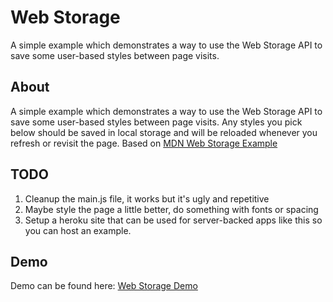 # Web Storage

A simple example which demonstrates a way to use the Web Storage API to save some user-based styles between page visits.

## About

A simple example which demonstrates a way to use the Web Storage API to save some user-based styles between page visits. Any styles you pick below should be saved in local storage and will be reloaded whenever you refresh or revisit the page. Based on [MDN Web Storage Example](https://mdn.github.io/dom-examples/web-storage/)

## TODO

1. Cleanup the main.js file, it works but it's ugly and repetitive
2. Maybe style the page a little better, do something with fonts or spacing
3. Setup a heroku site that can be used for server-backed apps like this so you can host an example.

## Demo

Demo can be found here: [Web Storage Demo](https://web-storage-mdn-clone.herokuapp.com/)
